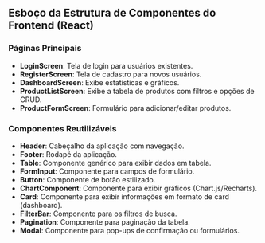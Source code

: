 ## Esboço da Estrutura de Componentes do Frontend (React)

### Páginas Principais
- **LoginScreen**: Tela de login para usuários existentes.
- **RegisterScreen**: Tela de cadastro para novos usuários.
- **DashboardScreen**: Exibe estatísticas e gráficos.
- **ProductListScreen**: Exibe a tabela de produtos com filtros e opções de CRUD.
- **ProductFormScreen**: Formulário para adicionar/editar produtos.

### Componentes Reutilizáveis
- **Header**: Cabeçalho da aplicação com navegação.
- **Footer**: Rodapé da aplicação.
- **Table**: Componente genérico para exibir dados em tabela.
- **FormInput**: Componente para campos de formulário.
- **Button**: Componente de botão estilizado.
- **ChartComponent**: Componente para exibir gráficos (Chart.js/Recharts).
- **Card**: Componente para exibir informações em formato de card (dashboard).
- **FilterBar**: Componente para os filtros de busca.
- **Pagination**: Componente para paginação da tabela.
- **Modal**: Componente para pop-ups de confirmação ou formulários.



